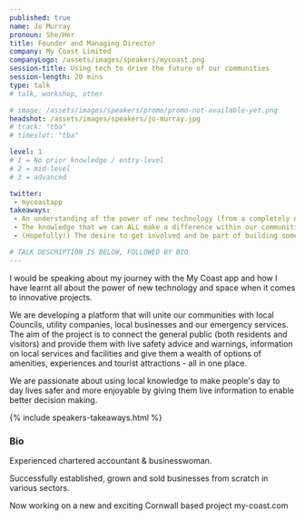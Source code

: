 ```yaml
---
published: true
name: Jo Murray
pronoun: She/Her
title: Founder and Managing Director
company: My Coast Limited
companyLogo: /assets/images/speakers/mycoast.png
session-title: Using tech to drive the future of our communities
session-length: 20 mins
type: talk
# talk, workshop, other

# image: /assets/images/speakers/promo/promo-not-available-yet.png
headshot: /assets/images/speakers/jo-murray.jpg
# track: "tba"
# timeslot: "tba"

level: 1
# 1 = No prior knowledge / entry-level
# 2 = mid-level
# 3 = advanced

twitter:
 - mycoastapp
takeaways:
 - An understanding of the power of new technology (from a completely non-technical speaker!)
 - The knowledge that we can ALL make a difference within our communities and 
 - (Hopefully!) The desire to get involved and be part of building something the South West can shout about being the first ones to create

# TALK DESCRIPTION IS BELOW, FOLLOWED BY BIO
---
```


I would be speaking about my journey with the My Coast app and how I have learnt all about the power of new technology and space when it comes to innovative projects. 

We are developing a platform that will unite our communities with local Councils, utility companies, local businesses and our emergency services. The aim of the project is to connect the general public (both residents and visitors) and provide them with live safety advice and warnings, information on local services and facilities and give them a wealth of options of amenities, experiences and tourist attractions - all in one place. 

We are passionate about using local knowledge to make people's day to day lives safer and more enjoyable by giving them live information to enable better decision making.

{% include speakers-takeaways.html %}

<h3>Bio</h3>
Experienced chartered accountant & businesswoman.

Successfully established, grown and sold businesses from scratch in various sectors.

Now working on a new and exciting Cornwall based project my-coast.com